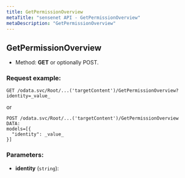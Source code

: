 ```yaml
---
title: GetPermissionOverview
metaTitle: "sensenet API - GetPermissionOverview"
metaDescription: "GetPermissionOverview"
---
```


## GetPermissionOverview
- Method: **GET** or optionally POST.


### Request example:

```
GET /odata.svc/Root/...('targetContent')/GetPermissionOverview?identity=_value_
```
or
```
POST /odata.svc/Root/...('targetContent')/GetPermissionOverview
DATA:
models=[{
  "identity": _value_
}]
```
### Parameters:
- **identity** (`string`): 


